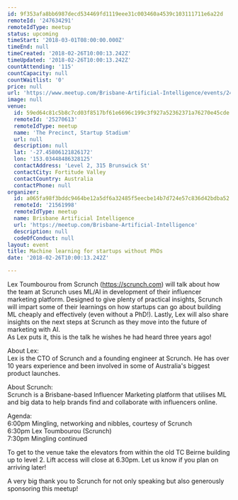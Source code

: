 ```yaml
---
id: 9f353afa8bb6987decd534469fd1119eee31c003460a4539c103111711e6a22d
remoteId: '247634291'
remoteIdType: meetup
status: upcoming
timeStart: '2018-03-01T08:00:00.000Z'
timeEnd: null
timeCreated: '2018-02-26T10:00:13.242Z'
timeUpdated: '2018-02-26T10:00:13.242Z'
countAttending: '115'
countCapacity: null
countWaitlist: '0'
price: null
url: 'https://www.meetup.com/Brisbane-Artificial-Intelligence/events/247634291/'
image: null
venue:
  id: 59ed64c81c5b8c7cd03f8517bf61e6696c199c3f927a52362371a76270e45cde
  remoteId: '25270613'
  remoteIdType: meetup
  name: 'The Precinct, Startup Stadium'
  url: null
  description: null
  lat: '-27.45806121826172'
  lon: '153.03448486328125'
  contactAddress: 'Level 2, 315 Brunswick St'
  contactCity: Fortitude Valley
  contactCountry: Australia
  contactPhone: null
organizer:
  id: a065fa98f3bddc9464be12a5df6a32485f5eecbe14b7d724e57c836d42bdba52
  remoteId: '21561998'
  remoteIdType: meetup
  name: Brisbane Artificial Intelligence
  url: 'https://meetup.com/Brisbane-Artificial-Intelligence'
  description: null
  codeOfConduct: null
layout: event
title: Machine learning for startups without PhDs
date: '2018-02-26T10:00:13.242Z'

---
```

<p>Lex Toumbourou from Scrunch (<a href="https://scrunch.com" class="linkified">https://scrunch.com</a>) will talk about how the team at Scrunch uses ML/AI in development of their influencer marketing platform. Designed to give plenty of practical insights, Scrunch will impart some of their learnings on how startups can go about building ML cheaply and effectively (even without a PhD!). Lastly, Lex will also share insights on the next steps at Scrunch as they move into the future of marketing with AI.<br/>As Lex puts it, this is the talk he wishes he had heard three years ago!</p> <p>About Lex:<br/>Lex is the CTO of Scrunch and a founding engineer at Scrunch. He has over 10 years experience and been involved in some of Australia's biggest product launches.</p> <p>About Scrunch:<br/>Scrunch is a Brisbane-based Influencer Marketing platform that utilises ML and big data to help brands find and collaborate with influencers online.</p> <p>Agenda:<br/>6:00pm Mingling, networking and nibbles, courtesy of Scrunch<br/>6:30pm Lex Toumbourou (Scrunch)<br/>7:30pm Mingling continued</p> <p>To get to the venue take the elevators from within the old TC Beirne building up to level 2. Lift access will close at 6.30pm. Let us know if you plan on arriving later!</p> <p>A very big thank you to Scrunch for not only speaking but also generously sponsoring this meetup!</p>
